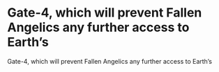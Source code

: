 # Gate-4, which will prevent Fallen Angelics any further access to Earth’s

Gate-4, which will prevent Fallen Angelics any further access to Earth’s